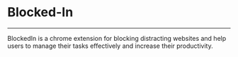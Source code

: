 # Blocked-In
---------------------
BlockedIn is a chrome extension for blocking distracting websites and help users to manage their tasks effectively and increase their productivity.
